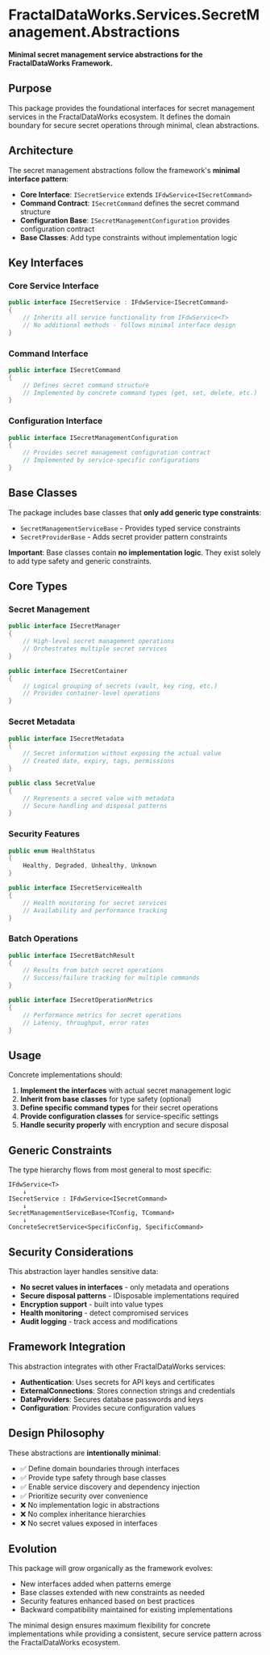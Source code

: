# FractalDataWorks.Services.SecretManagement.Abstractions

**Minimal secret management service abstractions for the FractalDataWorks Framework.**

## Purpose

This package provides the foundational interfaces for secret management services in the FractalDataWorks ecosystem. It defines the domain boundary for secure secret operations through minimal, clean abstractions.

## Architecture

The secret management abstractions follow the framework's **minimal interface pattern**:

- **Core Interface**: `ISecretService` extends `IFdwService<ISecretCommand>`
- **Command Contract**: `ISecretCommand` defines the secret command structure
- **Configuration Base**: `ISecretManagementConfiguration` provides configuration contract
- **Base Classes**: Add type constraints without implementation logic

## Key Interfaces

### Core Service Interface
```csharp
public interface ISecretService : IFdwService<ISecretCommand>
{
    // Inherits all service functionality from IFdwService<T>
    // No additional methods - follows minimal interface design
}
```

### Command Interface
```csharp
public interface ISecretCommand
{
    // Defines secret command structure
    // Implemented by concrete command types (get, set, delete, etc.)
}
```

### Configuration Interface
```csharp
public interface ISecretManagementConfiguration
{
    // Provides secret management configuration contract
    // Implemented by service-specific configurations
}
```

## Base Classes

The package includes base classes that **only add generic type constraints**:

- `SecretManagementServiceBase` - Provides typed service constraints
- `SecretProviderBase` - Adds secret provider pattern constraints

**Important**: Base classes contain **no implementation logic**. They exist solely to add type safety and generic constraints.

## Core Types

### Secret Management
```csharp
public interface ISecretManager
{
    // High-level secret management operations
    // Orchestrates multiple secret services
}

public interface ISecretContainer
{
    // Logical grouping of secrets (vault, key ring, etc.)
    // Provides container-level operations
}
```

### Secret Metadata
```csharp
public interface ISecretMetadata
{
    // Secret information without exposing the actual value
    // Created date, expiry, tags, permissions
}

public class SecretValue
{
    // Represents a secret value with metadata
    // Secure handling and disposal patterns
}
```

### Security Features
```csharp
public enum HealthStatus
{
    Healthy, Degraded, Unhealthy, Unknown
}

public interface ISecretServiceHealth
{
    // Health monitoring for secret services
    // Availability and performance tracking
}
```

### Batch Operations
```csharp
public interface ISecretBatchResult
{
    // Results from batch secret operations
    // Success/failure tracking for multiple commands
}

public interface ISecretOperationMetrics
{
    // Performance metrics for secret operations
    // Latency, throughput, error rates
}
```

## Usage

Concrete implementations should:

1. **Implement the interfaces** with actual secret management logic
2. **Inherit from base classes** for type safety (optional)
3. **Define specific command types** for their secret operations
4. **Provide configuration classes** for service-specific settings
5. **Handle security properly** with encryption and secure disposal

## Generic Constraints

The type hierarchy flows from most general to most specific:

```
IFdwService<T>
    ↓
ISecretService : IFdwService<ISecretCommand>
    ↓  
SecretManagementServiceBase<TConfig, TCommand>
    ↓
ConcreteSecretService<SpecificConfig, SpecificCommand>
```

## Security Considerations

This abstraction layer handles sensitive data:

- **No secret values in interfaces** - only metadata and operations
- **Secure disposal patterns** - IDisposable implementations required
- **Encryption support** - built into value types
- **Health monitoring** - detect compromised services
- **Audit logging** - track access and modifications

## Framework Integration

This abstraction integrates with other FractalDataWorks services:

- **Authentication**: Uses secrets for API keys and certificates
- **ExternalConnections**: Stores connection strings and credentials
- **DataProviders**: Secures database passwords and keys
- **Configuration**: Provides secure configuration values

## Design Philosophy

These abstractions are **intentionally minimal**:

- ✅ Define domain boundaries through interfaces
- ✅ Provide type safety through base classes
- ✅ Enable service discovery and dependency injection
- ✅ Prioritize security over convenience
- ❌ No implementation logic in abstractions
- ❌ No complex inheritance hierarchies
- ❌ No secret values exposed in interfaces

## Evolution

This package will grow organically as the framework evolves:

- New interfaces added when patterns emerge
- Base classes extended with new constraints as needed
- Security features enhanced based on best practices
- Backward compatibility maintained for existing implementations

The minimal design ensures maximum flexibility for concrete implementations while providing a consistent, secure service pattern across the FractalDataWorks ecosystem.